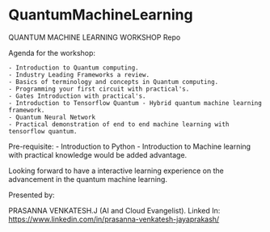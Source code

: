 # QuantumMachineLearning
QUANTUM MACHINE LEARNING WORKSHOP Repo

Agenda for the workshop:

	- Introduction to Quantum computing.
	- Industry Leading Frameworks a review.
	- Basics of terminology and concepts in Quantum computing.
	- Programming your first circuit with practical's.
	- Gates Introduction with practical's.
	- Introduction to Tensorflow Quantum - Hybrid quantum machine learning framework.
	- Quantum Neural Network
	- Practical demonstration of end to end machine learning with tensorflow quantum.

Pre-requisite:
	- Introduction to Python
	- Introduction to Machine learning with practical knowledge would be added advantage.

Looking forward to have a interactive learning experience on the advancement in the quantum machine learning.

Presented by:

PRASANNA VENKATESH.J  (AI and Cloud Evangelist).
Linked In: https://www.linkedin.com/in/prasanna-venkatesh-jayaprakash/ 
